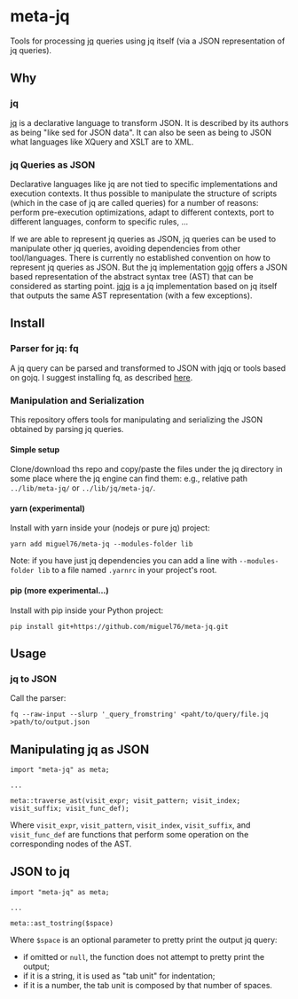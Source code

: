 # meta-jq
Tools for processing [jq](https://jqlang.org/) queries using jq itself (via a JSON representation of jq queries).

## Why

### jq

[jq](https://jqlang.org/) is a declarative language to transform JSON.
It is described by its authors as being "like sed for JSON data".
It can also be seen as being to JSON what languages like XQuery and XSLT are to XML.

### jq Queries as JSON

Declarative languages like jq are not tied to specific implementations and execution contexts.
It thus possible to manipulate the structure of scripts (which in the case of jq are called queries) for a number of reasons: perform pre-execution optimizations, adapt to different contexts, port to different languages, conform to specific rules, ...

If we are able to represent jq queries as JSON, jq queries can be used to manipulate other jq queries, avoiding dependencies from other tool/languages.
There is currently no established convention on how to represent jq queries as JSON. But the jq implementation [gojq](https://github.com/itchyny/gojq) offers a JSON based representation of the abstract syntax tree (AST) that can be considered as starting point. [jqjq](https://github.com/wader/jqjq) is a jq implementation based on jq itself that outputs the same AST representation (with a few exceptions). 

## Install

### Parser for jq: fq

A jq query can be parsed and transformed to JSON with jqjq or tools based on gojq.
I suggest installing fq, as described [here](https://github.com/wader/fq#install).

### Manipulation and Serialization

This repository offers tools for manipulating and serializing the JSON obtained by parsing jq queries.

#### Simple setup

Clone/download ths repo and copy/paste the files under the jq directory in some place where the jq engine can find them: e.g., relative path `../lib/meta-jq/` or `../lib/jq/meta-jq/`.

#### yarn (experimental)

Install with yarn inside your (nodejs or pure jq) project:

```shell
yarn add miguel76/meta-jq --modules-folder lib
```

Note: if you have just jq dependencies you can add a line with `--modules-folder lib` to a file named `.yarnrc` in your project's root.

#### pip (more experimental...)

Install with pip inside your Python project:

```shell
pip install git+https://github.com/miguel76/meta-jq.git
```

## Usage

### jq to JSON

Call the parser:

```shell
fq --raw-input --slurp '_query_fromstring' <paht/to/query/file.jq >path/to/output.json
```

## Manipulating jq as JSON

```jq
import "meta-jq" as meta;

...

meta::traverse_ast(visit_expr; visit_pattern; visit_index; visit_suffix; visit_func_def);
```

Where `visit_expr`, `visit_pattern`, `visit_index`, `visit_suffix`, and `visit_func_def` are functions that perform some operation on the corresponding nodes of the AST.

## JSON to jq

```jq
import "meta-jq" as meta;

...

meta::ast_tostring($space)
```

Where `$space` is an optional parameter to pretty print the output jq query:
- if omitted or `null`, the function does not attempt to pretty print the output;
- if it is a string, it is used as "tab unit" for indentation;
- if it is a number, the tab unit is composed by that number of spaces.